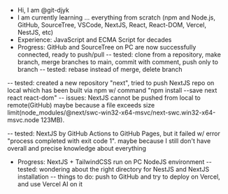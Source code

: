 - Hi, I am @git-djyk
- I am currently learning ... everything from scratch (npm and Node.js, GitHub, SourceTree, VSCode, NextJS, React, React-DOM, Vercel, NestJS, etc)
- Experience: JavaScript and ECMA Script for decades
- Progress: GitHub and SourceTree on PC are now successfully connected, ready to push/pull
-- tested: clone from a repository, make branch, merge branches to main, commit with comment, push only to branch
-- tested: rebase instead of merge, delete branch

-- tested: created a new repository "next", tried to push NextJS repo on local which has been built via npm w/ command "npm install --save next react react-dom"
-- issues: NextJS cannot be pushed from local to remote(GitHub) maybe because a file exceeds size limit(node_modules/@next/swc-win32-x64-msvc/next-swc.win32-x64-msvc.node 123MB).

-- tested: NextJS by GitHub Actions to GitHub Pages, but it failed w/ error "process completed with exit code 1". maybe because I still don't have overall and precise knowledge about everything

- Progress: NextJS + TailwindCSS run on PC NodeJS environment
-- tested: wondering about the right directory for NestJS and NextJS installation
-- things to do: push to GitHub and try to deploy on Vercel, and use Vercel AI on it

<!---
git-djyk/git-djyk is a special repository because its `README.md` (this file) appears on your GitHub profile.
You can click the Preview link to take a look at your changes.
--->
